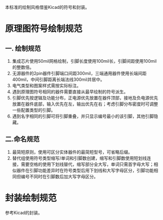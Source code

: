 本标准的绘制风格借鉴Kicad的符号和封装。

# 原理图符号绘制规范

## 一. 绘制规范

1. 集成芯片使用50mil网格绘制，引脚长度使用100mil长，引脚间距使用100mil的整数倍。
2. 无源器件的2pin器件引脚端口间距300mil，三端通用器件使用长端间距400mil，中间引脚距离长端法线300mil并居中。
3. 电气类型和图案样式需按实际标注。
4. 遇到原理图符号相同的器件需要直接从最早绘制的符号派生。
5. 引脚优先按逻辑及功能分布，正电源优先放置在器件顶部，接地及负电源优先放置在器件底部，输入优先在左，输出优先在右；考虑引脚分布密度时可调整一些配置类型的引脚。
6. 遇到名字相同的引脚可将引脚重叠，并只显示编号最小的该引脚，其他引脚隐藏。

## 二.命名规范

1. 最简短原则，使用可区分实体器件的最简短型号，可省略后缀。
2. 替代组使用符号类型缩写/单词和引脚数创建，缩写和引脚数使用短划线连接，需要空格的使用下划线替代，缩写部分全大写，单词只需首字母大写；相似器件在引脚功能差异时在符号类型后用下划线和大写字母区分，引脚功能相同但编号不同时在引脚数后加大写字母区分。

# 封装绘制规范

参考Kicad的封装。
